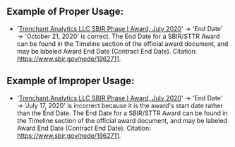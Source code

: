 ## Example of Proper Usage:
* '[Trenchant Analytics LLC SBIR Phase I Award, July 2020](https://golden.com/wiki/Trenchant_Analytics_LLC_SBIR_Phase_I_Award%2C_July_2020-REGN3Y9)' → 'End Date' → 'October 21, 2020' is correct. The End Date for a SBIR/STTR Award can be found in the Timeline section of the official award document, and may be labeled Award End Date (Contract End Date). Citation: https://www.sbir.gov/node/1962711.

## Example of Improper Usage:
* '[Trenchant Analytics LLC SBIR Phase I Award, July 2020](https://golden.com/wiki/Trenchant_Analytics_LLC_SBIR_Phase_I_Award%2C_July_2020-REGN3Y9)' → 'End Date' → 'July 17, 2020' is incorrect because it is the award's start date rather than the End Date.  The End Date for a SBIR/STTR Award can be found in the Timeline section of the official award document, and may be labeled Award End Date (Contract End Date). Citation: https://www.sbir.gov/node/1962711.
